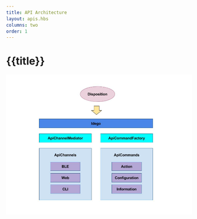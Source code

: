 ```yaml
---
title: API Architecture
layout: apis.hbs
columns: two
order: 1
---
```



# {{title}}

![api](../../../assets/images/API-Architecture.jpg)
